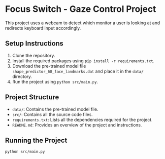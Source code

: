 # Focus Switch - Gaze Control Project

This project uses a webcam to detect which monitor a user is looking at and redirects keyboard input accordingly.

## Setup Instructions

1. Clone the repository.
2. Install the required packages using `pip install -r requirements.txt`.
3. Download the pre-trained model file `shape_predictor_68_face_landmarks.dat` and place it in the `data/` directory.
4. Run the project using `python src/main.py`.

## Project Structure

- `data/`: Contains the pre-trained model file.
- `src/`: Contains all the source code files.
- `requirements.txt`: Lists all the dependencies required for the project.
- `README.md`: Provides an overview of the project and instructions.

## Running the Project

```bash
python src/main.py
